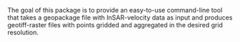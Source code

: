 
The goal of this package is to provide an easy-to-use command-line tool that takes a geopackage file with InSAR-velocity data as input and produces geotiff-raster files with points gridded and aggregated in the desired grid resolution.
